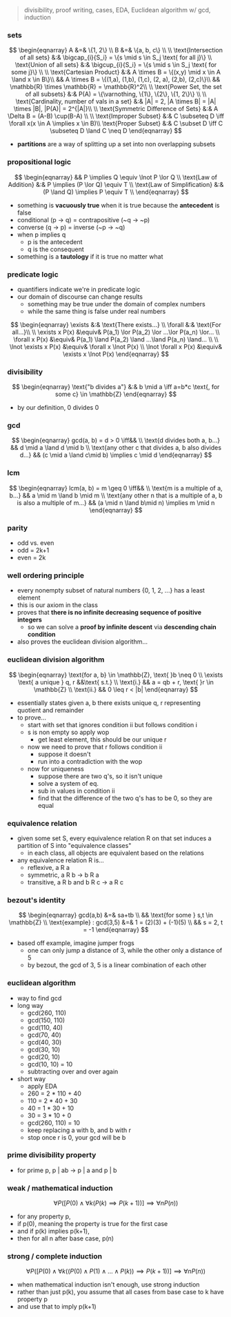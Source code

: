 > divisibility, proof writing, cases, EDA, Euclidean algorithm w/ gcd, induction
### sets
$$
\begin{eqnarray}
A &=& \{1, 2\} \\
B &=& \{a, b, c\} \\ \\
\text{Intersection of all sets} &:& \bigcap_{i}{S_i} = \{s \mid s \in S_j \text{ for all j}\} \\
\text{Union of all sets} &:& \bigcup_{i}{S_i} = \{s \mid s \in S_j \text{ for some j}\} \\ \\
\text{Cartesian Product} &:& A \times B = \{(x,y) \mid x \in A \land x \in B\}\\ 
&& A \times B = \{(1,a), (1,b), (1,c), (2, a), (2,b), (2,c)\}\\ 
&& \mathbb{R} \times \mathbb{R} = \mathbb{R}^2\\ \\
\text{Power Set, the set of all subsets} &:& P(A) = \{\varnothing, \{1\}, \{2\}, \{1, 2\}\} \\ \\
\text{Cardinality, number of vals in a set} &:& |A| = 2, |A \times B| = |A| \times |B|, |P(A)| = 2^{|A|}\\ \\
\text{Symmetric Difference of Sets} &:& A \Delta B = (A-B) \cup(B-A) \\ \\
\text{Improper Subset} &:& C \subseteq D \iff \forall x(x \in A \implies x \in B)\\
\text{Proper Subset} &:& C \subset D \iff C \subseteq D \land C \neq D
\end{eqnarray}
$$
* **partitions** are a way of splitting up a set into non overlapping subsets
### propositional logic
$$
\begin{eqnarray}
&& P \implies Q \equiv \lnot P \lor Q \\
\text{Law of Addition} &:& P \implies (P \lor Q) \equiv T \\
\text{Law of Simplification} &:& (P \land Q) \implies P \equiv T \\
\end{eqnarray}
$$
* something is **vacuously true** when it is true because the **antecedent** is false
* conditional (p -> q) = contrapositive (~q -> ~p)
* converse (q -> p) = inverse (~p -> ~q) 
* when p implies q
	* p is the antecedent
	* q is the consequent
* something is a **tautology** if it is true no matter what
### predicate logic
* quantifiers indicate we're in predicate logic
* our domain of discourse can change results
	* something may be true under the domain of complex numbers 
	* while the same thing is false under real numbers

$$
\begin{eqnarray}
\exists &:& \text{There exists...} \\
\forall &:& \text{For all...}\\ \\
\exists x P(x) &\equiv& P(a_1) \lor P(a_2) \lor ...\lor P(a_n) \lor... \\
\forall x P(x) &\equiv& P(a_1) \land P(a_2) \land ...\land P(a_n) \land... \\ \\
\lnot \exists x P(x) &\equiv& \forall x \lnot P(x) \\
\lnot \forall x P(x) &\equiv& \exists x \lnot P(x)
\end{eqnarray}
$$
### divisibility
$$ 
\begin{eqnarray}
\text{"b divides a"} &:& b \mid a \iff a=b*c \text{, for some c} \in \mathbb{Z} 
\end{eqnarray}
$$
* by our definition, 0 divides 0
### gcd
$$
\begin{eqnarray}
gcd(a, b) =  d > 0 \iff&& \\ 
\text{d divides both a, b...} && d \mid a \land d \mid b \\
\text{any other c that divides a, b also divides d...} && (c \mid a \land c\mid b) \implies c \mid d
\end{eqnarray}
$$
### lcm
$$
\begin{eqnarray}
lcm(a, b) =  m \geq 0 \iff&& \\ 
\text{m is a multiple of a, b...} && a \mid m \land b \mid m \\
\text{any other n that is a multiple of a, b is also a multiple of m...} && (a \mid n \land b\mid n) \implies m \mid n
\end{eqnarray}
$$
### parity
* odd vs. even
* odd = 2k+1
* even = 2k
###  well ordering principle
* every nonempty subset of natural numbers {0, 1, 2, ...} has a least element
* this is our axiom in the class
* proves that **there is no infinite decreasing sequence of positive integers**
	* so we can solve a **proof by infinite descent** via **descending chain condition**
* also proves the euclidean division algorithm...
### euclidean division algorithm
$$
\begin{eqnarray}
\text{for a, b} \in \mathbb{Z}, \text{ }b \neq 0 \\
\exists \text{ a unique } q, r &&\text{ s.t.} \\
\text{i.} && a = qb + r, \text{ }r \in \mathbb{Z} \\
\text{ii.} && 0 \leq r < |b|
\end{eqnarray}
$$
* essentially states given a, b there exists unique q, r representing quotient and remainder
* to prove...
	* start with set that ignores condition ii but follows condition i
	* s is non empty so apply wop
		* get least element, this should be our unique r
	* now we need to prove that r follows condition ii
		* suppose it doesn't
		* run into a contradiction with the wop
	* now for uniqueness
		* suppose there are two q's, so it isn't unique
		* solve a system of eq.
		* sub in values in condition ii
		* find that the difference of the two q's has to be 0, so they are equal
### equivalence relation
* given some set S, every equivalence relation R on that set induces a partition of S into "equivalence classes"
	* in each class, all objects are equivalent based on the relations
* any equivalence relation R is...
	* reflexive, a R a
	* symmetric, a R b -> b R a
	* transitive, a R b and b R c -> a R c
### bezout's identity
$$
\begin{eqnarray}
gcd(a,b) &=& sa+tb \\
&& \text{for some } s,t \in \mathbb{Z} \\
\text{example} : 
gcd(3,5) &=& 1 = (2)(3) + (-1)(5) \\
&& s = 2, t = -1
\end{eqnarray}
$$
* based off example, imagine jumper frogs
	* one can only jump a distance of 3, while the other only a distance of 5
	* by bezout, the gcd of 3, 5 is a linear combination of each other
### euclidean algorithm
* way to find gcd
* long way
	* gcd(260, 110)
	* gcd(150, 110)
	* gcd(110, 40)
	* gcd(70, 40)
	* gcd(40, 30)
	* gcd(30, 10)
	* gcd(20, 10)
	* gcd(10, 10) = 10
	* subtracting over and over again
* short way
	* apply EDA
	* 260 = 2 * 110 + 40
	* 110 = 2 * 40 + 30
	* 40 = 1 * 30 + 10
	* 30 = 3 * 10  + 0
	* gcd(260, 110) = 10
	* keep replacing a with b, and b with r
	* stop once r is 0, your gcd will be b
### prime divisibility property
* for prime p, p | ab -> p | a and p | b
### weak / mathematical induction
$$
\forall P([P(0) \land \forall k(P(k) \implies P(k+1))] \implies \forall n P(n))
$$
* for any property p,
* if p(0), meaning the property is true for the first case
* and if p(k) implies p(k+1),
* then for all n after base case, p(n)
### strong / complete induction
$$
\forall P([P(0) \land \forall k((P(0) \land P(1) \land ... \land P(k)) \implies P(k+1))] \implies \forall n P(n))
$$
* when mathematical induction isn't enough, use strong induction
* rather than just p(k), you assume that all cases from base case to k have property p
* and use that to imply p(k+1)
